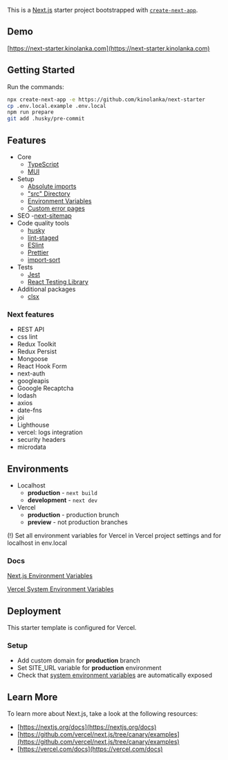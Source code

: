 This is a [Next.js](https://nextjs.org/) starter project bootstrapped with [`create-next-app`](https://github.com/vercel/next.js/tree/canary/packages/create-next-app).

## Demo

[https://next-starter.kinolanka.com](https://next-starter.kinolanka.com)

## Getting Started

Run the commands:

```bash
npx create-next-app -e https://github.com/kinolanka/next-starter
cp .env.local.example .env.local
npm run prepare
git add .husky/pre-commit
```

## Features

- Core
  - [TypeScript](https://github.com/microsoft/TypeScript)
  - [MUI](https://github.com/mui-org/material-ui)
- Setup
  - [Absolute imports](https://nextjs.org/docs/advanced-features/module-path-aliases)
  - ["src" Directory](https://nextjs.org/docs/advanced-features/src-directory)
  - [Environment Variables](https://nextjs.org/docs/basic-features/environment-variables)
  - [Custom error pages](https://nextjs.org/docs/advanced-features/custom-error-page)
- SEO -[next-sitemap](https://github.com/iamvishnusankar/next-sitemap)
- Code quality tools
  - [husky](https://github.com/typicode/husky)
  - [lint-staged](https://github.com/okonet/lint-staged)
  - [ESlint](https://github.com/eslint/eslint)
  - [Prettier](https://github.com/prettier/prettier)
  - [import-sort](https://github.com/renke/import-sort)
- Tests
  - [Jest](https://github.com/facebook/jest)
  - [React Testing Library](https://github.com/testing-library/react-testing-library)
- Additional packages
  - [clsx](https://github.com/lukeed/clsx)

### Next features

- REST API
- css lint
- Redux Toolkit
- Redux Persist
- Mongoose
- React Hook Form
- next-auth
- googleapis
- Gooogle Recaptcha
- lodash
- axios
- date-fns
- joi
- Lighthouse
- vercel: logs integration
- security headers
- microdata

## Environments

- Localhost
  - **production** - `next build`
  - **development** - `next dev`
- Vercel
  - **production** - production brunch
  - **preview** - not production branches

(!) Set all environment variables for Vercel in Vercel project settings and for localhost in env.local

### Docs

[Next.js Environment Variables](https://nextjs.org/docs/basic-features/environment-variables)

[Vercel System Environment Variables](https://vercel.com/docs/concepts/projects/environment-variables#system-environment-variables)

## Deployment

This starter template is configured for Vercel.

### Setup

- Add custom domain for **production** branch
- Set SITE_URL variable for **production** environment
- Check that [system environment variables](https://vercel.com/kinolanka/next-starter/settings/environment-variables#:~:text=Automatically%20expose,System%20Environment%20Variables) are automatically exposed

## Learn More

To learn more about Next.js, take a look at the following resources:

- [https://nextjs.org/docs](https://nextjs.org/docs)
- [https://github.com/vercel/next.js/tree/canary/examples](https://github.com/vercel/next.js/tree/canary/examples)
- [https://vercel.com/docs](https://vercel.com/docs)
